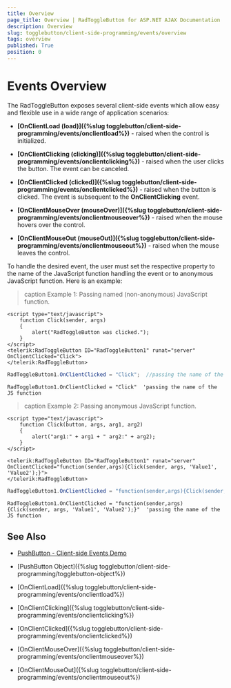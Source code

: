 ```yaml
---
title: Overview
page_title: Overview | RadToggleButton for ASP.NET AJAX Documentation
description: Overview
slug: togglebutton/client-side-programming/events/overview
tags: overview
published: True
position: 0
---
```


# Events Overview

The RadToggleButton exposes several client-side events which allow easy and flexible use in a wide range of application scenarios:

* **[OnClientLoad (load)]({%slug togglebutton/client-side-programming/events/onclientload%})** - raised when the control is initialized.

* **[OnClientClicking (clicking)]({%slug togglebutton/client-side-programming/events/onclientclicking%})** - raised when the user clicks the button. The event can be canceled.

* **[OnClientClicked (clicked)]({%slug togglebutton/client-side-programming/events/onclientclicked%})** - raised when the button is clicked. The event is subsequent to the **OnClientClicking** event.

* **[OnClientMouseOver (mouseOver)]({%slug togglebutton/client-side-programming/events/onclientmouseover%})** - raised when the mouse hovers over the control.

* **[OnClientMouseOut (mouseOut)]({%slug togglebutton/client-side-programming/events/onclientmouseout%})** - raised when the mouse leaves the control.

To handle the desired event, the user must set the respective property to the name of the JavaScript function handling the event or to anonymous JavaScript function. Here is an example:

>caption Example 1: Passing named (non-anonymous) JavaScript function.

````ASP.NET
<script type="text/javascript">
	function Click(sender, args)
	{
		alert("RadToggleButton was clicked.");
	}
</script>
<telerik:RadToggleButton ID="RadToggleButton1" runat="server" OnClientClicked="Click">
</telerik:RadToggleButton>
````

````C#
RadToggleButton1.OnClientClicked = "Click";  //passing the name of the JS function
````
````VB
RadToggleButton1.OnClientClicked = "Click"  'passing the name of the JS function
````


>caption Example 2: Passing anonymous JavaScript function.

````ASP.NET
<script type="text/javascript">
	function Click(button, args, arg1, arg2)
	{
		alert("arg1:" + arg1 + " arg2:" + arg2);
	}
</script>

<telerik:RadToggleButton ID="RadToggleButton1" runat="server" OnClientClicked="function(sender,args){Click(sender, args, 'Value1', 'Value2');}">
</telerik:RadToggleButton>
````

````C#
RadToggleButton1.OnClientClicked = "function(sender,args){Click(sender, args, 'Value1', 'Value2');}"; //passing the name of the JS function
````
````VB
RadToggleButton1.OnClientClicked = "function(sender,args){Click(sender, args, 'Value1', 'Value2');}"  'passing the name of the JS function
````


## See Also

 * [PushButton - Client-side Events Demo](http://demos.telerik.com/aspnet-ajax/togglebutton/client-side-api/client-side-events/defaultcs.aspx)
 
 * [PushButton Object]({%slug togglebutton/client-side-programming/togglebutton-object%})
 
 * [OnClientLoad]({%slug togglebutton/client-side-programming/events/onclientload%})
 
 * [OnClientClicking]({%slug togglebutton/client-side-programming/events/onclientclicking%})
 
 * [OnClientClicked]({%slug togglebutton/client-side-programming/events/onclientclicked%})
 
 * [OnClientMouseOver]({%slug togglebutton/client-side-programming/events/onclientmouseover%})
 
 * [OnClientMouseOut]({%slug togglebutton/client-side-programming/events/onclientmouseout%})



